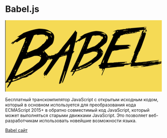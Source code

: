 # Babel.js
![Alt for Imsage](../js/images/babel.png)

Бесплатный транскомпилятор JavaScript с открытым исходным кодом, 
который в основном используется для преобразования кода ECMAScript 2015+ 
в обратно совместимый код JavaScript, который может выполняться старыми 
движками JavaScript. Это позволяет веб-разработчикам использовать новейшие
возможности языка.

<a href="https://babeljs.io/" target="_blank">Babel сайт</a>

